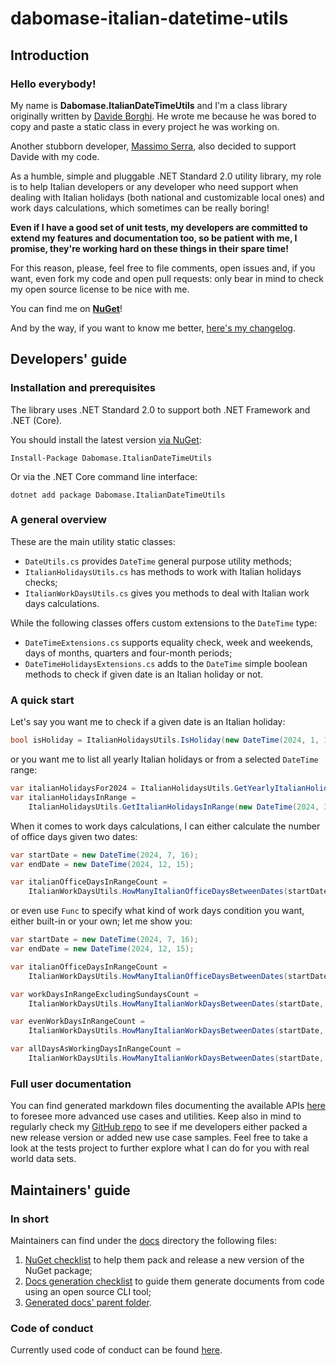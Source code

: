 # dabomase-italian-datetime-utils

## Introduction

### Hello everybody!

My name is __Dabomase.ItalianDateTimeUtils__ and I'm a class library originally written by [Davide Borghi](https://www.linkedin.com/in/davide-borghi-87364014a/). 
He wrote me because he was bored to copy and paste a static class in every project he was working on.

Another stubborn developer, [Massimo Serra](https://www.linkedin.com/in/massimo-serra/), also decided to support Davide with my code.

As a humble, simple and pluggable .NET Standard 2.0 utility library, my role is to help Italian developers or any developer who need support when dealing with Italian holidays (both national and customizable local ones) and work days calculations, which sometimes can be really boring!

**Even if I have a good set of unit tests, my developers are committed to extend my features and documentation too, so be patient with me, I promise, they're working hard on these things in their spare time!**

For this reason, please, feel free to file comments, open issues and, if you want, even fork my code and open pull requests: only bear in mind to check my open source license to be nice with me.

You can find me on **[NuGet](https://www.nuget.org/packages/Dabomase.ItalianDateTimeUtils)**!

And by the way, if you want to know me better, [here's my changelog](https://github.com/massimo93/dabomase-italian-datetime-utils/blob/develop/CHANGELOG.md).

## Developers' guide

### Installation and prerequisites

The library uses .NET Standard 2.0 to support both .NET Framework and .NET (Core).

You should install the latest version [via NuGet](https://www.nuget.org/packages/Dabomase.ItalianDateTimeUtils):

    Install-Package Dabomase.ItalianDateTimeUtils
    
Or via the .NET Core command line interface:

    dotnet add package Dabomase.ItalianDateTimeUtils

### A general overview
These are the main utility static classes:
- `DateUtils.cs` provides `DateTime` general purpose utility methods;
- `ItalianHolidaysUtils.cs` has methods to work with Italian holidays checks;
- `ItalianWorkDaysUtils.cs` gives you methods to deal with Italian work days calculations.

While the following classes offers custom extensions to the `DateTime` type:
- `DateTimeExtensions.cs` supports equality check, week and weekends, days of months, quarters and four-month periods;
- `DateTimeHolidaysExtensions.cs` adds to the `DateTime` simple boolean methods to check if given date is an Italian holiday or not.

### A quick start
Let's say you want me to check if a given date is an Italian holiday:
```cs
bool isHoliday = ItalianHolidaysUtils.IsHoliday(new DateTime(2024, 1, 1));
```
or you want me to list all yearly Italian holidays or from a selected `DateTime` range:
```cs
var italianHolidaysFor2024 = ItalianHolidaysUtils.GetYearlyItalianHolidays(2024);
var italianHolidaysInRange = 
    ItalianHolidaysUtils.GetItalianHolidaysInRange(new DateTime(2024, 3, 15), new DateTime(2025, 12, 15));
```

When it comes to work days calculations, I can either calculate the number of office days given two dates:
```cs
var startDate = new DateTime(2024, 7, 16);
var endDate = new DateTime(2024, 12, 15);

var italianOfficeDaysInRangeCount = 
    ItalianWorkDaysUtils.HowManyItalianOfficeDaysBetweenDates(startDate, endDate);
```
or even use `Func` to specify what kind of work days condition you want, either built-in or your own; let me show you:
```cs
var startDate = new DateTime(2024, 7, 16);
var endDate = new DateTime(2024, 12, 15);

var italianOfficeDaysInRangeCount = 
    ItalianWorkDaysUtils.HowManyItalianOfficeDaysBetweenDates(startDate, endDate);

var workDaysInRangeExcludingSundaysCount = 
    ItalianWorkDaysUtils.HowManyItalianWorkDaysBetweenDates(startDate, endDate, ItalianWorkDaysUtils.ExcludeSundaysCondition);

var evenWorkDaysInRangeCount = 
    ItalianWorkDaysUtils.HowManyItalianWorkDaysBetweenDates(startDate, endDate, ItalianWorkDaysUtils.IncludeOnlyEvenDaysCondition);

var allDaysAsWorkingDaysInRangeCount = 
    ItalianWorkDaysUtils.HowManyItalianWorkDaysBetweenDates(startDate, endDate, date => true);
```

### Full user documentation
You can find generated markdown files documenting the available APIs [here](https://github.com/massimo93/dabomase-italian-datetime-utils/blob/develop/docs/generated/Dabomase/ItalianDateTimeUtils/index.md) to foresee more advanced use cases and utilities.
Keep also in mind to regularly check my [GitHub repo](https://github.com/massimo93/dabomase-italian-datetime-utils) to see if me developers either packed a new release version or added new use case samples.
Feel free to take a look at the tests project to further explore what I can do for you with real world data sets.

## Maintainers' guide

### In short
Maintainers can find under the [docs](https://github.com/massimo93/dabomase-italian-datetime-utils/tree/develop/docs) directory the following files:
1. [NuGet checklist](https://github.com/massimo93/dabomase-italian-datetime-utils/blob/develop/docs/nuget-checklist.md) to help them pack and release a new version of the NuGet package;
2. [Docs generation checklist](https://github.com/massimo93/dabomase-italian-datetime-utils/blob/develop/docs/docs-generation-checklist.md) to guide them generate documents from code using an open source CLI tool;
3. [Generated docs' parent folder](https://github.com/massimo93/dabomase-italian-datetime-utils/tree/develop/docs/generated).

### Code of conduct
Currently used code of conduct can be found [here](https://github.com/massimo93/dabomase-italian-datetime-utils/blob/develop/CODE_OF_CONDUCT.md).
